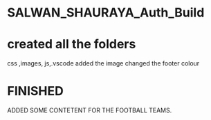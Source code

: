 # SALWAN_SHAURAYA_Auth_Build

# created all the folders
css ,images, js,.vscode added the image
changed the footer colour

# FINISHED
ADDED SOME CONTETENT FOR THE FOOTBALL TEAMS.
